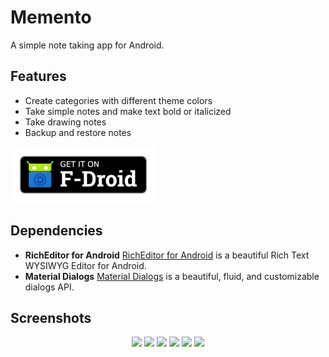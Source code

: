 Memento
=======

A simple note taking app for Android.

## Features

- Create categories with different theme colors
- Take simple notes and make text bold or italicized
- Take drawing notes
- Backup and restore notes

[<img src="fdroid.png" alt="Get it on F-Droid" height="90">](https://f-droid.org/en/packages/github.yaa110.memento/)

## Dependencies

- **RichEditor for Android** [RichEditor for Android](https://github.com/wasabeef/richeditor-android) is a beautiful Rich Text WYSIWYG Editor for Android.
- **Material Dialogs** [Material Dialogs](https://github.com/afollestad/material-dialogs) is a beautiful, fluid, and customizable dialogs API.

## Screenshots

<p align="center">
<img src="Screenshots/001.png" width="300"> <img src="Screenshots/002.png" width="300"> <img src="Screenshots/003.png" width="300"> <img src="Screenshots/004.png" width="300"> <img src="Screenshots/005.png" width="300">  <img src="Screenshots/006.png" width="300">
</p>
